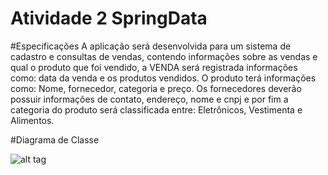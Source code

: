 # Atividade 2 SpringData


#Especificações
A aplicação será desenvolvida para um sistema de cadastro e consultas de vendas, contendo informações sobre as vendas e qual o produto que foi vendido, a VENDA será registrada informações como: data da venda e os produtos vendidos. O produto terá informações como: Nome, fornecedor, categoria e preço. Os fornecedores deverão possuir informações de contato, endereço, nome e cnpj e por fim a categoria do produto será classificada entre: Eletrônicos, Vestimenta e Alimentos.

#Diagrama de Classe

![alt tag](http://i.imgur.com/T52w2n3.jpg)
